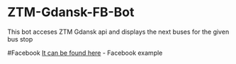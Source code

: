 # ZTM-Gdansk-FB-Bot
This bot acceses ZTM Gdansk api and displays the next buses for the given bus stop

#Facebook
[It can be found here](https://www.facebook.com/marcinek.przyjaciel.9) - Facebook example
